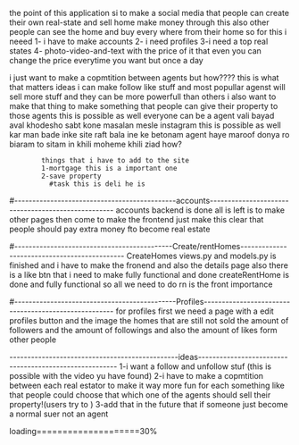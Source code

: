 the point of this application si to make a social media that people can create their own real-state and sell home make money through this also other people can see the home and buy
every where from their home
so for this i neeed
1- i have to make accounts 
2- i need profiles
3-i need a top real states
4- photo-video-and-text with the price of it that even you can change the price everytime you want but once a day
 
i just want to make a copmtition between agents but how???? 
this is what that matters 
            ideas
            i can make follow like stuff and most popullar agenst will sell more stuff and they can be more powerfull than others
            i also want to make that thing to make something that people can give their property  to those agents this is possible as well 
            everyone can be a agent vali bayad aval khodesho sabt kone masalan mesle instagram this is possible as well 
            kar man bade inke site raft bala ine ke betonam agent haye maroof donya ro biaram to sitam in khili moheme khili ziad 
            how?


            things that i have to add to the site 
            1-mortgage this is a important one 
            2-save property
              #task this is deli he is
            


 #---------------------------------------------accounts---------------------------------------------------
                accounts backend is done all is left is to make other pages then come to make the 
                    frontend just make this clear that people should pay extra money fto become 
                        real estate






 #--------------------------------------------Create/rentHomes---------------------------------------------
                CreateHomes views.py and models.py is finished and i have to make the 
                fronend and also the details page also there is a like btn that i need to make 
                fully functional and done 
                createRentHome is done and fully functional so all we need to do rn is the front 
                importance 



#---------------------------------------------Profiles-----------------------------------------------------
                for profiles first we need a page with a edit profiles button and the image the homes that are
                still not sold the amount of followers and the amount of followings 
                and also the amount of likes form other people 
                    



-----------------------------------------------ideas-------------------------------------------------------
                1-i want a follow and unfollow stuf (this is possible with the video yu have found)
                2-i have to make a copmtition between each real estator to make it way more fun for each 
                    something like that people could choose that which one of the agents should sell their property!(users try to )
                3-add that in the future that if someone just become a normal suer not an agent 




loading====================30% 